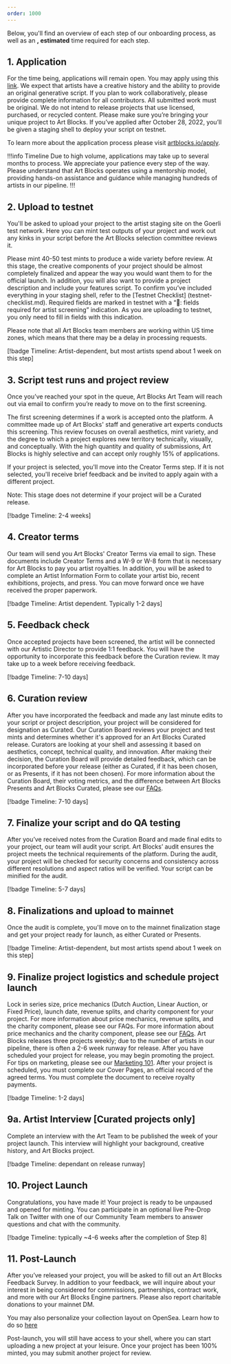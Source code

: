 ```yaml
---
order: 1000
---
```


Below, you'll find an overview of each step of our onboarding process, as well as an **, estimated** time required for each step.

## 1. Application

For the time being, applications will remain open. You may apply using this [link](https://www.artblocks.io/apply). We expect that artists have a creative history and the ability to provide an original generative script. If you plan to work collaboratively, please provide complete information for all contributors. All submitted work must be original. We do not intend to release projects that use licensed, purchased, or recycled content. Please make sure you’re bringing your unique project to Art Blocks. If you’ve applied after October 28, 2022, you’ll be given a staging shell to deploy your script on testnet.

To learn more about the application process please visit [artblocks.io/apply](artblocks.io/apply).

!!!info Timeline
Due to high volume, applications may take up to several months to process. We appreciate your patience every step of the way. Please understand that Art Blocks operates using a mentorship model, providing hands-on assistance and guidance while managing hundreds of artists in our pipeline.
!!!

## 2. Upload to testnet

You'll be asked to upload your project to the artist staging site on the Goerli test network. Here you can mint test outputs of your project and work out any kinks in your script before the Art Blocks selection committee reviews it. 

Please mint 40-50 test mints to produce a wide variety before review. At this stage, the creative components of your project should be almost completely finalized and appear the way you would want them to for the official launch. In addition, you will also want to provide a project description and include your features script. To confirm you’ve included everything in your staging shell, refer to the [Testnet Checklist] (testnet-checklist.md). Required fields are marked in testnet with a “📄: fields required for artist screening” indication. As you are uploading to testnet, you only need to fill in fields with this indication. 


Please note that all Art Blocks team members are working within US time zones, which means that there may be a delay in processing requests. 

[!badge Timeline: Artist-dependent, but most artists spend about 1 week on this step]


## 3. Script test runs and project review

Once you’ve reached your spot in the queue, Art Blocks Art Team will reach out via email to confirm you’re ready to move on to the first screening. 

The first screening determines if a work is accepted onto the platform. A committee made up of Art Blocks' staff and generative art experts conducts this screening. This review focuses on overall aesthetics, mint variety, and the degree to which a project explores new territory technically, visually, and conceptually. With the high quantity and quality of submissions, Art Blocks is highly selective and can accept only roughly 15% of applications.

If your project is selected, you'll move into the Creator Terms step. If it is not selected, you'll receive brief feedback and be invited to apply again with a different project. 

Note: This stage does not determine if your project will be a Curated release.

[!badge Timeline: 2-4 weeks]

## 4. Creator terms

Our team will send you Art Blocks' Creator Terms via email to sign. These documents include Creator Terms and a W-9 or W-8 form that is necessary for Art Blocks to pay you artist royalties.  In addition, you will be asked to complete an Artist Information Form to collate your artist bio, recent exhibitions, projects, and press. You can move forward once we have received the proper paperwork. 

[!badge Timeline: Artist dependent. Typically 1-2 days]

## 5. Feedback check

Once accepted projects have been screened, the artist will be connected with our Artistic Director to provide 1:1 feedback. You will have the opportunity to incorporate this feedback before the Curation review. It may take up to a week before receiving feedback. 

[!badge Timeline: 7-10 days]

## 6. Curation review

After you have incorporated the feedback and made any last minute edits to your script or project description, your project will be considered for designation as Curated. Our Curation Board reviews your project and test mints and determines whether it's approved for an Art Blocks Curated release. Curators are looking at your shell and assessing it based on aesthetics, concept, technical quality, and innovation. After making their decision, the Curation Board will provide detailed feedback, which can be incorporated before your release (either as Curated, if it has been chosen, or as Presents, if it has not been chosen).  For more information about the Curation Board, their voting metrics, and the difference between Art Blocks Presents and Art Blocks Curated, please see our [FAQs](faqs.md). 

[!badge Timeline: 7-10 days]

## 7. Finalize your script and do QA testing 

After you’ve received notes from the Curation Board and made final edits to your project, our team will audit your script. Art Blocks’ audit ensures the project meets the technical requirements of the platform. During the audit, your project will be checked for security concerns and consistency across different resolutions and aspect ratios will be verified. Your script can be minified for the audit.

[!badge Timeline: 5-7 days]

## 8. Finalizations and upload to mainnet

Once the audit is complete, you'll move on to the mainnet finalization stage and get your project ready for launch, as either Curated or Presents. 

[!badge Timeline: Artist-dependent, but most artists spend about 1 week on this step]

## 9. Finalize project logistics and schedule project launch

Lock in series size, price mechanics (Dutch Auction, Linear Auction, or Fixed Price), launch date, revenue splits, and charity component for your project. For more information about price mechanics, revenue splits, and the charity component, please see our FAQs. For more information about price mechanics and the charity component, please see our [FAQs](faqs.md). Art Blocks releases three projects weekly; due to the number of artists in our pipeline, there is often a 2-6 week runway for release. After you have scheduled your project for release, you may begin promoting the project. For tips on marketing, please see our [Marketing 101](marketing-101.md). After your project is scheduled, you must complete our Cover Pages, an official record of the agreed terms. You must complete the document to receive royalty payments. 

[!badge Timeline: 1-2 days]

## 9a. Artist Interview [Curated projects only]

Complete an interview with the Art Team to be published the week of your project launch. This interview will highlight your background, creative history, and Art Blocks project.

[!badge Timeline: dependant on release runway]

## 10. Project Launch

Congratulations, you have made it! Your project is ready to be unpaused and opened for minting. You can participate in an optional live Pre-Drop Talk on Twitter with one of our Community Team members to answer questions and chat with the community.

[!badge Timeline: typically ~4-6 weeks after the completion of Step 8]

## 11. Post-Launch 

After you’ve released your project, you will be asked to fill out an Art Blocks Feedback Survey. In addition to your feedback, we will inquire about your interest in being considered for commissions, partnerships, contract work, and more with our Art Blocks Engine partners. Please also report charitable donations to your mainnet DM. 

You may also personalize your collection layout on OpenSea. Learn how to do so [here](https://docs.artblocks.io/creator-docs/creator-onboarding/readme/opensea-personalization/)

Post-launch, you will still have access to your shell, where you can start uploading a new project at your leisure. Once your project has been 100% minted, you may submit another project for review. 

